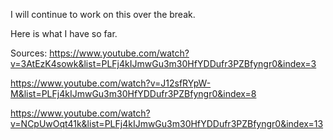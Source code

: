I will continue to work on this over the break. 

Here is what I have so far. 

Sources:
https://www.youtube.com/watch?v=3AtEzK4sowk&list=PLFj4kIJmwGu3m30HfYDDufr3PZBfyngr0&index=3

https://www.youtube.com/watch?v=J12sfRYpW-M&list=PLFj4kIJmwGu3m30HfYDDufr3PZBfyngr0&index=8

https://www.youtube.com/watch?v=NCpUwOqt41k&list=PLFj4kIJmwGu3m30HfYDDufr3PZBfyngr0&index=13
